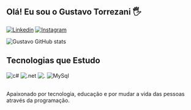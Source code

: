 ## Olá! Eu sou o Gustavo Torrezani 🖐️

[![Linkedin](https://img.shields.io/badge/LinkedIn-0077B5?style=for-the-badge&logo=linkedin&logoColor=white)](https://www.linkedin.com/in/gustavo-torrezani/)
[![Instagram](https://img.shields.io/badge/Instagram-E4405F?style=for-the-badge&logo=instagram&logoColor=white)](https://www.instagram.com/gustavo_torrezani_/)

![Gustavo GitHub stats](https://github-readme-stats.vercel.app/api?username=gustavotorrezan1&show_icons=true&theme=tokyonight&count_private=true)

## Tecnologias que Estudo 

<div style="display: inline_block">
  <img align="center" alt="c#" src="https://img.shields.io/badge/C%23-239120?style=for-the-badge&logo=c-sharp&logoColor=white" />
  <img align="center" alt=".net" src="https://img.shields.io/badge/.NET-5C2D91?style=for-the-badge&logo=.net&logoColor=white" />
  <img align="center" alt="." src= "https://img.shields.io/badge/SQLite-07405E?style=for-the-badge&logo=sqlite&logoColor=white" />
  <img align="center" alt="MySql" src=" https://img.shields.io/badge/MySQL-00000F?style=for-the-badge&logo=mysql&logoColor=white" />

  	
</div><br/>

Apaixonado por tecnologia, educação e por mudar a vida das pessoas através da programação.
